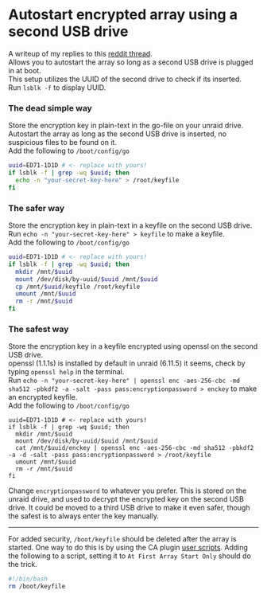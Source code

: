 # Autostart encrypted array using a second USB drive
A writeup of my replies to this [reddit thread](https://www.reddit.com/r/unRAID/comments/10rwfp9/ideas_for_a_wife_friendly_encrypted_array_startup/).  
Allows you to autostart the array so long as a second USB drive is plugged in at boot.  
This setup utilizes the UUID of the second drive to check if its inserted.  
Run `lsblk -f` to display UUID.
  
### The dead simple way
Store the encryption key in plain-text in the go-file on your unraid drive.  
Autostart the array as long as the second USB drive is inserted, no suspicious files to be found on it.  
Add the following to `/boot/config/go`
```bash
uuid=ED71-1D1D # <- replace with yours!
if lsblk -f | grep -wq $uuid; then
  echo -n "your-secret-key-here" > /root/keyfile
fi
```

### The safer way
Store the encryption key in plain-text in a keyfile on the second USB drive.  
Run `echo -n "your-secret-key-here" > keyfile` to make a keyfile.  
Add the following to `/boot/config/go`  
```bash
uuid=ED71-1D1D # <- replace with yours!
if lsblk -f | grep -wq $uuid; then
  mkdir /mnt/$uuid
  mount /dev/disk/by-uuid/$uuid /mnt/$uuid
  cp /mnt/$uuid/keyfile /root/keyfile
  umount /mnt/$uuid
  rm -r /mnt/$uuid
fi
```

### The safest way
Store the encryption key in a keyfile encrypted using openssl on the second USB drive.  
openssl (1.1.1s) is installed by default in unraid (6.11.5) it seems, check by typing `openssl help` in the terminal.  
Run `echo -n "your-secret-key-here" | openssl enc -aes-256-cbc -md sha512 -pbkdf2 -a -salt -pass pass:encryptionpassword > enckey` to make an encrypted keyfile.  
Add the following to `/boot/config/go`  
```
uuid=ED71-1D1D # <- replace with yours!
if lsblk -f | grep -wq $uuid; then
  mkdir /mnt/$uuid
  mount /dev/disk/by-uuid/$uuid /mnt/$uuid
  cat /mnt/$uuid/enckey | openssl enc -aes-256-cbc -md sha512 -pbkdf2 -a -d -salt -pass pass:encryptionpassword > /root/keyfile
  umount /mnt/$uuid
  rm -r /mnt/$uuid
fi
```
Change `encryptionpassword` to whatever you prefer. This is stored on the unraid drive, and used to decrypt the encrypted key on the second USB drive.
It could be moved to a third USB drive to make it even safer, though the safest is to always enter the key manually.

- - -

For added security, `/boot/keyfile` should be deleted after the array is started. 
One way to do this is by using the CA plugin [user scripts](https://forums.unraid.net/topic/48286-plugin-ca-user-scripts/).
Adding the following to a script, setting it to `At First Array Start Only` should do the trick.
```bash
#!/bin/bash
rm /boot/keyfile
```
